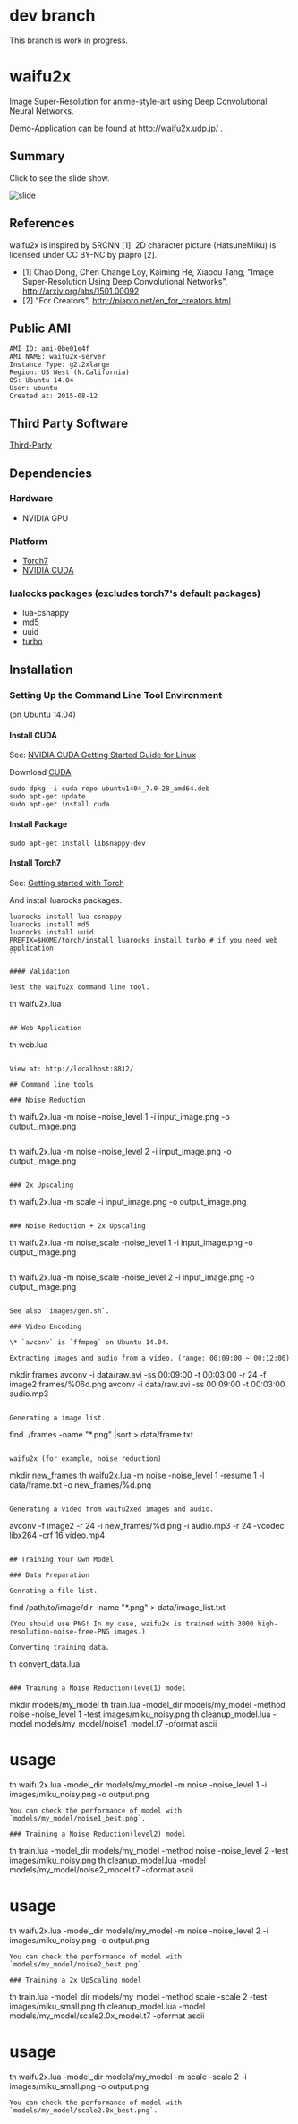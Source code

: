 # dev branch

This branch is work in progress.

# waifu2x

Image Super-Resolution for anime-style-art using Deep Convolutional Neural Networks.

Demo-Application can be found at http://waifu2x.udp.jp/ .

## Summary

Click to see the slide show.

![slide](https://raw.githubusercontent.com/nagadomi/waifu2x/master/images/slide.png)

## References

waifu2x is inspired by SRCNN [1]. 2D character picture (HatsuneMiku) is licensed under CC BY-NC by piapro [2].

- [1] Chao Dong, Chen Change Loy, Kaiming He, Xiaoou Tang, "Image Super-Resolution Using Deep Convolutional Networks", http://arxiv.org/abs/1501.00092
- [2] "For Creators", http://piapro.net/en_for_creators.html

## Public AMI
```
AMI ID: ami-0be01e4f
AMI NAME: waifu2x-server
Instance Type: g2.2xlarge
Region: US West (N.California)
OS: Ubuntu 14.04
User: ubuntu
Created at: 2015-08-12
```

## Third Party Software
[Third-Party](https://github.com/nagadomi/waifu2x/wiki/Third-Party)

## Dependencies

### Hardware
- NVIDIA GPU

### Platform
- [Torch7](http://torch.ch/)
- [NVIDIA CUDA](https://developer.nvidia.com/cuda-toolkit)

### lualocks packages (excludes torch7's default packages)
- lua-csnappy
- md5
- uuid
- [turbo](https://github.com/kernelsauce/turbo)

## Installation

### Setting Up the Command Line Tool Environment
 (on Ubuntu 14.04)

#### Install CUDA

See: [NVIDIA CUDA Getting Started Guide for Linux](http://docs.nvidia.com/cuda/cuda-getting-started-guide-for-linux/#ubuntu-installation)

Download [CUDA](http://developer.nvidia.com/cuda-downloads)

```
sudo dpkg -i cuda-repo-ubuntu1404_7.0-28_amd64.deb
sudo apt-get update
sudo apt-get install cuda
```

#### Install Package

```
sudo apt-get install libsnappy-dev
```

#### Install Torch7

See: [Getting started with Torch](http://torch.ch/docs/getting-started.html)

And install luarocks packages.
```
luarocks install lua-csnappy
luarocks install md5
luarocks install uuid
PREFIX=$HOME/torch/install luarocks install turbo # if you need web application
``

#### Validation

Test the waifu2x command line tool.
```
th waifu2x.lua
```

## Web Application
```
th web.lua
```

View at: http://localhost:8812/

## Command line tools

### Noise Reduction
```
th waifu2x.lua -m noise -noise_level 1 -i input_image.png -o output_image.png
```
```
th waifu2x.lua -m noise -noise_level 2 -i input_image.png -o output_image.png
```

### 2x Upscaling
```
th waifu2x.lua -m scale -i input_image.png -o output_image.png
```

### Noise Reduction + 2x Upscaling
```
th waifu2x.lua -m noise_scale -noise_level 1 -i input_image.png -o output_image.png
```
```
th waifu2x.lua -m noise_scale -noise_level 2 -i input_image.png -o output_image.png
```

See also `images/gen.sh`.

### Video Encoding

\* `avconv` is `ffmpeg` on Ubuntu 14.04.

Extracting images and audio from a video. (range: 00:09:00 ~ 00:12:00)
```
mkdir frames
avconv -i data/raw.avi -ss 00:09:00 -t 00:03:00 -r 24 -f image2 frames/%06d.png
avconv -i data/raw.avi -ss 00:09:00 -t 00:03:00 audio.mp3
```

Generating a image list.
```
find ./frames -name "*.png" |sort > data/frame.txt
```

waifu2x (for example, noise reduction)
```
mkdir new_frames
th waifu2x.lua -m noise -noise_level 1 -resume 1 -l data/frame.txt -o new_frames/%d.png
```

Generating a video from waifu2xed images and audio.
```
avconv -f image2 -r 24 -i new_frames/%d.png -i audio.mp3 -r 24 -vcodec libx264 -crf 16 video.mp4
```

## Training Your Own Model

### Data Preparation

Genrating a file list.
```
find /path/to/image/dir -name "*.png" > data/image_list.txt
```
(You should use PNG! In my case, waifu2x is trained with 3000 high-resolution-noise-free-PNG images.)

Converting training data.
```
th convert_data.lua
```

### Training a Noise Reduction(level1) model

```
mkdir models/my_model
th train.lua -model_dir models/my_model -method noise -noise_level 1 -test images/miku_noisy.png
th cleanup_model.lua -model models/my_model/noise1_model.t7 -oformat ascii
# usage
th waifu2x.lua -model_dir models/my_model -m noise -noise_level 1 -i images/miku_noisy.png -o output.png
```
You can check the performance of model with `models/my_model/noise1_best.png`.

### Training a Noise Reduction(level2) model

```
th train.lua -model_dir models/my_model -method noise -noise_level 2 -test images/miku_noisy.png
th cleanup_model.lua -model models/my_model/noise2_model.t7 -oformat ascii
# usage
th waifu2x.lua -model_dir models/my_model -m noise -noise_level 2 -i images/miku_noisy.png -o output.png
```
You can check the performance of model with `models/my_model/noise2_best.png`.

### Training a 2x UpScaling model

```
th train.lua -model_dir models/my_model -method scale -scale 2 -test images/miku_small.png
th cleanup_model.lua -model models/my_model/scale2.0x_model.t7 -oformat ascii
# usage
th waifu2x.lua -model_dir models/my_model -m scale -scale 2 -i images/miku_small.png -o output.png
```
You can check the performance of model with `models/my_model/scale2.0x_best.png`.
